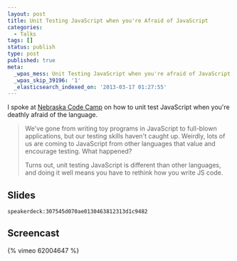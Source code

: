 ```yaml
---
layout: post
title: Unit Testing JavaScript when you're Afraid of JavaScript
categories:
  - Talks
tags: []
status: publish
type: post
published: true
meta:
  _wpas_mess: Unit Testing JavaScript when you're afraid of JavaScript
  _wpas_skip_39196: '1'
  _elasticsearch_indexed_on: '2013-03-17 01:27:55'
---
```


I spoke at <a href="http://www.nebraskacodecamp.com/">Nebraska Code Camp</a> on how to unit test JavaScript when you're deathly afraid of the language.

<blockquote>We've gone from writing toy programs in JavaScript to full-blown applications, but our testing skills haven't caught up. Weirdly, lots of us are coming to JavaScript from other languages that value and encourage testing. What happened?

Turns out, unit testing JavaScript is different than other languages, and doing it well means you have to rethink how you write JS code.</blockquote>

## Slides

`speakerdeck:307545d070ae0130463812313d1c9482`

## Screencast

{% vimeo 62004647 %}
